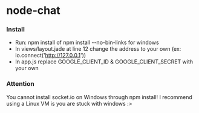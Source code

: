 node-chat
=========

### Install
* Run: npm install of npm install --no-bin-links for windows
* In views/layout.jade at line 12 change the address to your own (ex: io.connect('http://127.0.0.1'))
* In app.js replace GOOGLE_CLIENT_ID & GOOGLE_CLIENT_SECRET with your own

### Attention
  You cannot install socket.io on Windows through npm install!
  I recommend using a Linux VM is you are stuck with windows :>




